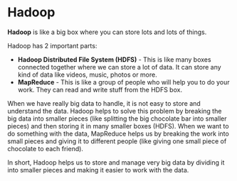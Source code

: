 # Hadoop

**Hadoop** is like a big box where you can store lots and lots of things. 

Hadoop has 2 important parts: 

* **Hadoop Distributed File System (HDFS)** - This is like many boxes connected together where we can store a lot of data. It can store any kind of data like videos, music, photos or more.
* **MapReduce** - This is like a group of people who will help you to do your work. They can read and write stuff from the HDFS box.

When we have really big data to handle, it is not easy to store and understand the data. Hadoop helps to solve this problem by breaking the big data into smaller pieces (like splitting the big chocolate bar into smaller pieces) and then storing it in many smaller boxes (HDFS). When we want to do something with the data, MapReduce helps us by breaking the work into small pieces and giving it to different people (like giving one small piece of chocolate to each friend). 

In short, Hadoop helps us to store and manage very big data by dividing it into smaller pieces and making it easier to work with the data.
